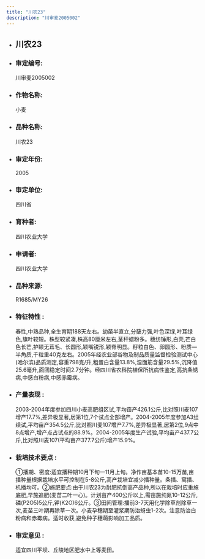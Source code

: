 ```yaml
---
title: "川农23"
description: "川审麦2005002"
---
```

* ## 川农23
* ###  审定编号:  
   川审麦2005002

*  ### 作物名称:  
   小麦

*   ###  品种名称: 
    川农23

*   ### 审定年份: 
    2005

*   ### 审定单位:  
    四川省

*   ### 育种者:  
    四川农业大学

*   ### 申请者:  
    四川农业大学

*   ### 品种来源:  
    R1685/MY26

*   ### 特征特性 : 
    春性,中熟品种,全生育期188天左右。幼苗半直立,分蘖力强,叶色深绿,叶耳绿色,旗叶较短。株型较紧凑,株高80厘米左右,茎秆蜡粉多。穗纺锤形,白壳,芒白色长芒,护颖无茸毛、长圆形,颖嘴锐形,颖脊明显。籽粒白色、卵圆形、粉质—半角质,千粒重40克左右。2005年经农业部谷物及制品质量监督检验测试中心(哈尔滨)品质测定,容重798克/升,粗蛋白含量13.8%,湿面筋含量29.5%,沉降值25.6毫升,面团稳定时间2.7分钟。经四川省农科院植保所抗病性鉴定,高抗条锈病,中感白粉病,中感赤霉病。

*   ### 产量表现 : 
    2003-2004年度参加四川小麦高肥组区试,平均亩产426.1公斤,比对照川麦107增产17.7%,差异极显著,居第1位,7个试点全部增产。2004-2005年度参加A3组续试,平均亩产354.5公斤,比对照川麦107增产7.7%,差异极显著,居第2位,9点中8点增产,增产点占试点的88.9%。2004-2005年度生产试验,平均亩产437.7公斤,比对照川麦107(平均亩产377.7公斤)增产15.9%。

*   ### 栽培技术要点 : 
    ①播期、密度:适宜播种期10月下旬—11月上旬。净作亩基本苗10-15万苗,亩播种量根据栽培水平可控制在5-8公斤,高产栽培宜减少播种量。条播、窝播、机播均可。②施肥要点:由于川农23为耐肥抗倒高产品种,所以在栽培时应重施底肥,早施追肥(麦苗二叶一心)。计划亩产400公斤以上,需亩施纯氮10-12公斤,磷(P2O5)5公斤,钾(K2O)6公斤。③田间管理:播前3-7天用化学除草剂除草一次,麦苗三叶期再除草一次。小麦孕穗期至灌浆期防治蚜虫1-2次。注意防治白粉病和赤霉病。适时收获,避免种子穗萌影响加工品质。

*   ### 审定意见 : 
    适宜四川平坝、丘陵地区肥水中上等麦田。
